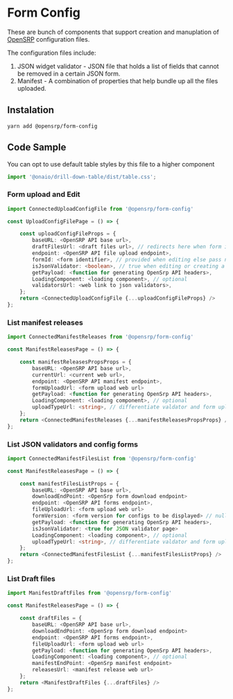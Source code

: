 # Form Config

These are bunch of components that support creation and manuplation of [OpenSRP](https://smartregister.atlassian.net/wiki/spaces/Documentation/pages/1507000340/OpenSRP+Document+Configurability) configuration files.

The configuration files include:

1. JSON widget validator - JSON file that holds a list of fields that cannot be removed in a certain JSON form.
2. Manifest - A combination of properties that help bundle up all the files uploaded.

## Instalation

```node
yarn add @opensrp/form-config
```

## Code Sample

You can opt to use default table styles by this file to a higher component

```typescript
import '@onaio/drill-down-table/dist/table.css';
```

### Form upload and Edit

```typescript
import ConnectedUploadConfigFile from '@opensrp/form-config'

const UploadConfigFilePage = () => {

    const uploadConfigFileProps = {
        baseURL: <OpenSRP API base url>,
        draftFilesUrl: <draft files url>, // redirects here when form is upoaded
        endpoint: <OpenSRP API file upload endpoint>,
        formId: <form identifier>, // provided when editing else pass null
        isJsonValidator: <boolean>, // true when editing or creating a json validator
        getPayload: <function for generating OpenSrp API headers>,
        LoadingComponent: <loading component>, // optional
        validatorsUrl: <web link to json validators>,
    };
    return <ConnectedUploadConfigFile {...uploadConfigFileProps} />
};
```

### List manifest releases

```typescript
import ConnectedManifestReleases from '@opensrp/form-config'

const ManifestReleasesPage = () => {

    const manifestReleasesPropsProps = {
        baseURL: <OpenSRP API base url>,
        currentUrl: <current web url>,
        endpoint: <OpenSRP API manifest endpoint>,
        formUploadUrl: <form upload web url>
        getPayload: <function for generating OpenSrp API headers>,
        LoadingComponent: <loading component>, // optional
        uploadTypeUrl: <string>, // differentiate valdator and form upload  eg. form-upload or validator-upload
    };
    return <ConnectedManifestReleases {...manifestReleasesPropsProps} />
};
```

### List JSON validators and config forms

```typescript
import ConnectedManifestFilesList from '@opensrp/form-config'

const ManifestReleasesPage = () => {

    const manifestFilesListProps = {
        baseURL: <OpenSRP API base url>,
        downloadEndPoint: <OpenSrp form download endpoint>
        endpoint: <OpenSRP API forms endpoint>,
        fileUploadUrl: <form upload web url>
        formVersion: <form version for configs to be displayed> // null for JSON validator
        getPayload: <function for generating OpenSrp API headers>,
        isJsonValidator: <true for JSON validator page>
        LoadingComponent: <loading component>, // optional
        uploadTypeUrl: <string>, // differentiate valdator and form upload  eg. form-upload or validator-upload
    };
    return <ConnectedManifestFilesList {...manifestFilesListProps} />
};
```

### List Draft files

```typescript
import ManifestDraftFiles from '@opensrp/form-config'

const ManifestReleasesPage = () => {

    const draftFiles = {
        baseURL: <OpenSRP API base url>,
        downloadEndPoint: <OpenSrp form download endpoint>
        endpoint: <OpenSRP API forms endpoint>,
        fileUploadUrl: <form upload web url>
        getPayload: <function for generating OpenSrp API headers>,
        LoadingComponent: <loading component>, // optional
        manifestEndPoint: <OpenSrp manifest endpoint>
        releasesUrl: <manifest release web url>
    };
    return <ManifestDraftFiles {...draftFiles} />
};
```
